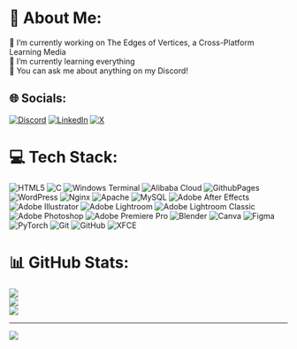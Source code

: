# 💫 About Me:
🔭 I’m currently working on The Edges of Vertices, a Cross-Platform Learning Media<br>🌱 I’m currently learning everything<br>💬 You can ask me about anything on my Discord!


## 🌐 Socials:
[![Discord](https://img.shields.io/badge/Discord-%237289DA.svg?logo=discord&logoColor=white)](https://discord.gg/HadesXR#2094) [![LinkedIn](https://img.shields.io/badge/LinkedIn-%230077B5.svg?logo=linkedin&logoColor=white)](https://linkedin.com/in/https://www.linkedin.com/in/rayhan-fikih-sumartomo-b0a393107/) [![X](https://img.shields.io/badge/X-black.svg?logo=X&logoColor=white)](https://x.com/rayhanfikih_) 

# 💻 Tech Stack:
![HTML5](https://img.shields.io/badge/html5-%23E34F26.svg?style=flat-square&logo=html5&logoColor=white) ![C](https://img.shields.io/badge/c-%2300599C.svg?style=flat-square&logo=c&logoColor=white) ![Windows Terminal](https://img.shields.io/badge/Windows%20Terminal-%234D4D4D.svg?style=flat-square&logo=windows-terminal&logoColor=white) ![Alibaba Cloud](https://img.shields.io/badge/AlibabaCloud-%23FF6701.svg?style=flat-square&logo=alibabacloud&logoColor=white) ![GithubPages](https://img.shields.io/badge/github%20pages-121013?style=flat-square&logo=github&logoColor=white) ![WordPress](https://img.shields.io/badge/WordPress-%23117AC9.svg?style=flat-square&logo=WordPress&logoColor=white) ![Nginx](https://img.shields.io/badge/nginx-%23009639.svg?style=flat-square&logo=nginx&logoColor=white) ![Apache](https://img.shields.io/badge/apache-%23D42029.svg?style=flat-square&logo=apache&logoColor=white) ![MySQL](https://img.shields.io/badge/mysql-4479A1.svg?style=flat-square&logo=mysql&logoColor=white) ![Adobe After Effects](https://img.shields.io/badge/Adobe%20After%20Effects-9999FF.svg?style=flat-square&logo=Adobe%20After%20Effects&logoColor=white) ![Adobe Illustrator](https://img.shields.io/badge/adobe%20illustrator-%23FF9A00.svg?style=flat-square&logo=adobe%20illustrator&logoColor=white) ![Adobe Lightroom](https://img.shields.io/badge/Adobe%20Lightroom-31A8FF.svg?style=flat-square&logo=Adobe%20Lightroom&logoColor=white) ![Adobe Lightroom Classic](https://img.shields.io/badge/Adobe%20Lightroom%20Classic-31A8FF.svg?style=flat-square&logo=Adobe%20Lightroom%20Classic&logoColor=white) ![Adobe Photoshop](https://img.shields.io/badge/adobe%20photoshop-%2331A8FF.svg?style=flat-square&logo=adobe%20photoshop&logoColor=white) ![Adobe Premiere Pro](https://img.shields.io/badge/Adobe%20Premiere%20Pro-9999FF.svg?style=flat-square&logo=Adobe%20Premiere%20Pro&logoColor=white) ![Blender](https://img.shields.io/badge/blender-%23F5792A.svg?style=flat-square&logo=blender&logoColor=white) ![Canva](https://img.shields.io/badge/Canva-%2300C4CC.svg?style=flat-square&logo=Canva&logoColor=white) ![Figma](https://img.shields.io/badge/figma-%23F24E1E.svg?style=flat-square&logo=figma&logoColor=white) ![PyTorch](https://img.shields.io/badge/PyTorch-%23EE4C2C.svg?style=flat-square&logo=PyTorch&logoColor=white) ![Git](https://img.shields.io/badge/git-%23F05033.svg?style=flat-square&logo=git&logoColor=white) ![GitHub](https://img.shields.io/badge/github-%23121011.svg?style=flat-square&logo=github&logoColor=white) ![XFCE](https://img.shields.io/badge/XFCE-%232284F2.svg?style=flat-square&logo=xfce&logoColor=white)
# 📊 GitHub Stats:
![](https://github-readme-stats.vercel.app/api?username=HadesXR-Git&theme=transparent&hide_border=false&include_all_commits=true&count_private=false)<br/>
![](https://github-readme-streak-stats.herokuapp.com/?user=HadesXR-Git&theme=transparent&hide_border=false)<br/>
![](https://github-readme-stats.vercel.app/api/top-langs/?username=HadesXR-Git&theme=transparent&hide_border=false&include_all_commits=true&count_private=false&layout=compact)

---
[![](https://visitcount.itsvg.in/api?id=HadesXR-Git&icon=0&color=1)](https://visitcount.itsvg.in)

<!-- Proudly created with GPRM ( https://gprm.itsvg.in ) -->
